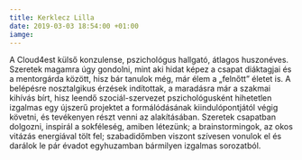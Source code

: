 ```yaml
---
title: Kerklecz Lilla
date: 2019-03-03 18:54:00 +01:00
iamge: 
---
```


A Cloud4est külső konzulense, pszichológus hallgató, átlagos huszonéves. Szeretek magamra úgy gondolni, mint aki hidat képez a csapat diáktagjai és a mentorgárda között, hisz bár tanulok még, már élem a „felnőtt” életet is. A belépésre nosztalgikus érzések indítottak, a maradásra már a szakmai kihívás bírt, hisz leendő szociál-szervezet pszichológusként hihetetlen izgalmas egy újszerű projektet a formálódásának kiindulópontjától végig követni, és tevékenyen részt venni az alakításában. 
Szeretek csapatban dolgozni, inspirál a sokféleség, amiben létezünk; a brainstormingok, az okos vitázás energiával tölt fel; szabadidőmben viszont szívesen vonulok el és darálok le pár évadot egyhuzamban bármilyen izgalmas sorozatból.